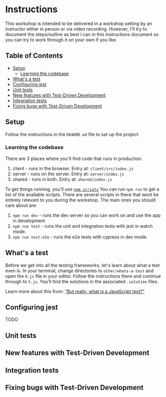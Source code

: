 # Instructions

This workshop is intended to be delivered in a workshop setting by an instructor
either in person or via video recording. However, I'll try to document the
steps/outline as best I can in this instructions document so you can try to work
through it on your own if you like.

## Table of Contents

<!-- START doctoc generated TOC please keep comment here to allow auto update -->

<!-- DON'T EDIT THIS SECTION, INSTEAD RE-RUN doctoc TO UPDATE -->

<!-- DON'T EDIT THIS SECTION, INSTEAD RE-RUN doctoc TO UPDATE -->

* [Setup](#setup)
  * [Learning the codebase](#learning-the-codebase)
* [What's a test](#whats-a-test)
* [Configuring jest](#configuring-jest)
* [Unit tests](#unit-tests)
* [New features with Test-Driven Development](#new-features-with-test-driven-development)
* [Integration tests](#integration-tests)
* [Fixing bugs with Test-Driven Development](#fixing-bugs-with-test-driven-development)

<!-- END doctoc generated TOC please keep comment here to allow auto update -->

## Setup

Follow the instructions in the `README.md` file to set up the project.

### Learning the codebase

There are 3 places where you'll find code that runs in production:

1. client - runs in the browser. Entry at: `client/src/index.js`
2. server - runs on the server. Entry at: `server/index.js`
3. shared - runs in both. Entry at: `shared/index.js`

To get things running, you'll use [`npm scripts`](https://docs.npmjs.com/misc/scripts)
You can run `npm run` to get a list of the available scripts. There are several
scripts in there that wont be entirely relevant to you during the workshop.
The main ones you should care about are:

1. `npm run dev` - runs the dev server so you can work on and use the app in development
2. `npm run test` - runs the unit and integration tests with jest in watch mode.
3. `npm run test:e2e` - runs the e2e tests with cypress in dev mode.

## What's a test

Before we get into all the testing frameworks, let's learn about what a test
even is. In your terminal, change directories to `other/whats-a-test` and open
the `0.js` file in your editor. Follow the instructions there and continue
through to `5.js`. You'll find the solutions in the associated `.solution`
files.

Learn more about this from:
["But really, what is a JavaScript test?"](https://blog.kentcdodds.com/46fe5f3fad77)

## Configuring jest

TODO

## Unit tests

## New features with Test-Driven Development

## Integration tests

## Fixing bugs with Test-Driven Development
